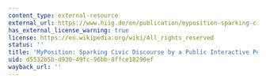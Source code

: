 ```yaml
---
content_type: external-resource
external_url: https://www.hiig.de/en/publication/myposition-sparking-civic-discourse-by-a-public-interactive-poll-visualization/
has_external_license_warning: true
license: https://en.wikipedia.org/wiki/All_rights_reserved
status: ''
title: 'MyPosition: Sparking Civic Discourse by a Public Interactive Poll Visualization'
uid: d5532b5b-d930-49fc-96bb-8ffce18290ef
wayback_url: ''
---
```

